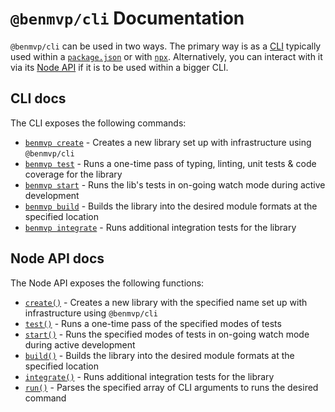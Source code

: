 # `@benmvp/cli` Documentation

`@benmvp/cli` can be used in two ways. The primary way is as a [CLI](cli/) typically used within a [`package.json`](https://docs.npmjs.com/files/package.json) or with [`npx`](https://github.com/zkat/npx). Alternatively, you can interact with it via its [Node API](api/) if it is to be used within a bigger CLI.

## CLI docs

The CLI exposes the following commands:

- [`benmvp create`](cli/create.md) - Creates a new library set up with infrastructure using `@benmvp/cli`
- [`benmvp test`](cli/test.md) - Runs a one-time pass of typing, linting, unit tests & code coverage for the library
- [`benmvp start`](cli/start.md) - Runs the lib's tests in on-going watch mode during active development
- [`benmvp build`](cli/build.md) - Builds the library into the desired module formats at the specified location
- [`benmvp integrate`](integrate.md) - Runs additional integration tests for the library

## Node API docs

The Node API exposes the following functions:

- [`create()`](api/create.md) - Creates a new library with the specified name set up with infrastructure using `@benmvp/cli`
- [`test()`](api/test.md) - Runs a one-time pass of the specified modes of tests
- [`start()`](api/start.md) - Runs the specified modes of tests in on-going watch mode during active development
- [`build()`](api/build.md) - Builds the library into the desired module formats at the specified location
- [`integrate()`](integrate.md) - Runs additional integration tests for the library
- [`run()`](api/run.md) - Parses the specified array of CLI arguments to runs the desired command
